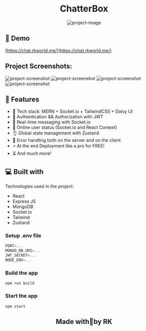 <h1 align="center" id="title">ChatterBox</h1>

<p align="center"><img src="https://socialify.git.ci/rk1703/chatapp/image?description=1&amp;language=1&amp;name=1&amp;owner=1&amp;pattern=Solid&amp;stargazers=1&amp;theme=Light" alt="project-image"></p>

<h2>🚀 Demo</h2>

[https://chat.rkworld.me/](https://chat.rkworld.me/)

<h2>Project Screenshots:</h2>

<img src="https://i.postimg.cc/Y2zqS3pk/login.png" alt="project-screenshot">

<img src="https://i.postimg.cc/prC2120y/signup.png" alt="project-screenshot">

<img src="https://i.postimg.cc/4ysf5KQr/main.png" alt="project-screenshot">

<img src="https://i.postimg.cc/B6xZH5HT/chat.png" alt="project-screenshot">


<h2>🧐 Features</h2>

-   🌟 Tech stack: MERN + Socket.io + TailwindCSS + Daisy UI
-   🎃 Authentication && Authorization with JWT
-   👾 Real-time messaging with Socket.io
-   🚀 Online user status (Socket.io and React Context)
-   👌 Global state management with Zustand
-   🐞 Error handling both on the server and on the client
-   ⭐ At the end Deployment like a pro for FREE!
-   ⏳ And much more!

<h2>💻 Built with</h2>

Technologies used in the project:

*   React
*   Express JS
*   MongoDB
*   Socket.io
*   Tailwind
*   Zustand

### Setup .env file

```js
PORT=...
MONGO_DB_URI=...
JWT_SECRET=...
NODE_ENV=...
```

### Build the app

```shell
npm run build
```

### Start the app

```shell
npm start
```

<h2 align="center">Made with💖by RK</h2>
